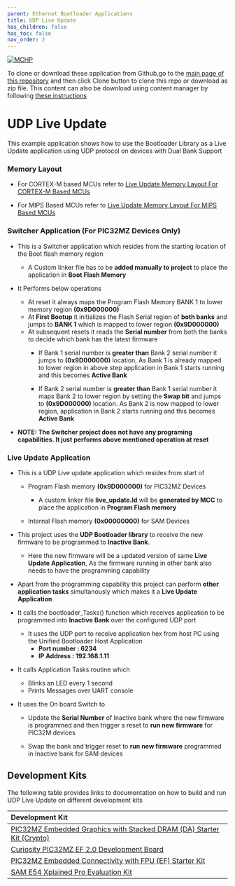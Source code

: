 ```yaml
---
parent: Ethernet Bootloader Applications
title: UDP Live Update
has_children: false
has_toc: false
nav_order: 2
---
```


[![MCHP](https://www.microchip.com/ResourcePackages/Microchip/assets/dist/images/logo.png)](https://www.microchip.com)

To clone or download these application from Github,go to the [main page of this repository](https://github.com/Microchip-MPLAB-Harmony/bootloader_apps_ethernet) and then click Clone button to clone this repo or download as zip file. This content can also be download using content manager by following [these instructions](https://github.com/Microchip-MPLAB-Harmony/contentmanager/wiki)

# UDP Live Update

This example application shows how to use the Bootloader Library as a Live Update application using UDP protocol on devices with Dual Bank Support

### Memory Layout

- For CORTEX-M based MCUs refer to [Live Update Memory Layout For CORTEX-M Based MCUs](../docs/readme_live_update_memory_layout_sam.md)

- For MIPS Based MCUs refer to [Live Update Memory Layout For MIPS Based MCUs](../docs/readme_live_update_memory_layout_pic32m.md)

### Switcher Application (For PIC32MZ Devices Only)

- This is a Switcher application which resides from the starting location of the Boot flash memory region
    - A Custom linker file has to be **added manually to project** to place the application in **Boot Flash Memory**

- It Performs below operations
    - At reset it always maps the Program Flash Memory BANK 1 to lower memory region **(0x9D000000)**
    - At **First Bootup** it initializes the Flash Serial region of **both banks** and jumps to **BANK 1** which is mapped to lower region **(0x9D000000)**
    - At subsequent resets it reads the **Serial number** from both the banks to decide which bank has the latest firmware
        - If Bank 1 serial number is **greater than** Bank 2 serial number it jumps to **(0x9D000000)** location, As Bank 1 is already mapped to lower region in above step application in Bank 1 starts running and this becomes **Active Bank**

        - If Bank 2 serial number is **greater than** Bank 1 serial number it maps Bank 2 to lower region by setting the **Swap bit** and jumps to **(0x9D000000)** location. As Bank 2 is now mapped to lower region, application in Bank 2 starts running and this becomes **Active Bank**

- **NOTE: The Switcher project does not have any programing capabilities. It just performs above mentioned operation at reset**


### Live Update Application

- This is a UDP Live update application which resides from start of
    - Program Flash memory **(0x9D000000)** for PIC32MZ Devices
        - A custom linker file **live_update.ld** will be **generated by MCC** to place the application in **Program Flash memory**

    - Internal Flash memory **(0x00000000)** for SAM Devices

- This project uses the **UDP Bootloader library** to receive the new firmware to be programmed to **Inactive Bank**.
    - Here the new firmware will be a updated version of same **Live Update Application**, As the firmware running in other bank also needs to have the programming capability

- Apart from the programming capability this project can perform **other application tasks** simultanously which makes it a **Live Update Application**

- It calls the bootloader_Tasks() function which receives application to be programmed into **Inactive Bank** over the configured UDP port
    - It uses the UDP port to receive application hex from host PC using the Unified Bootloader Host Application
        - **Port number : 6234**
        - **IP Address  : 192.168.1.11**
- It calls Application Tasks routine which
    - Blinks an LED every 1 second
    - Prints Messages over UART console

- It uses the On board Switch to
    - Update the **Serial Number** of Inactive bank where the new firmware is programmed and then trigger a reset to **run new firmware** for PIC32M devices

    - Swap the bank and trigger reset to **run new firmware** programmed in Inactive bank for SAM devices

## Development Kits
The following table provides links to documentation on how to build and run UDP Live Update on different development kits

| Development Kit |
|:---------|
|[PIC32MZ Embedded Graphics with Stacked DRAM (DA) Starter Kit (Crypto)](docs/readme_pic32mz_das_sk.md) |
|[Curiosity PIC32MZ EF 2.0 Development Board](docs/readme_pic32mz_ef_curiosity_v2.md) |
|[PIC32MZ Embedded Connectivity with FPU (EF) Starter Kit](docs/readme_pic32mz_ef_sk.md) |
|[SAM E54 Xplained Pro Evaluation Kit](docs/readme_sam_e54_xpro.md) |
